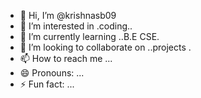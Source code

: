 - 👋 Hi, I’m @krishnasb09
- 👀 I’m interested in .coding..
- 🌱 I’m currently learning ..B.E CSE.
- 💞️ I’m looking to collaborate on ..projects .
- 📫 How to reach me ...
- 😄 Pronouns: ...
- ⚡ Fun fact: ...

<!---
krishnasb09/krishnasb09 is a ✨ special ✨ repository because its `README.md` (this file) appears on your GitHub profile.
You can click the Preview link to take a look at your changes.
--->
